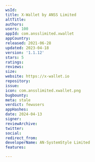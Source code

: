 ```yaml
---
wsId: 
title: X-Wallet by ANSS Limited
altTitle: 
authors: 
users: 100
appId: com.ansslimited.xwallet
appCountry: 
released: 2021-06-28
updated: 2023-04-18
version: '1.1.12'
stars: 5
ratings: 
reviews: 
size: 
website: https://x-wallet.io
repository: 
issue: 
icon: com.ansslimited.xwallet.png
bugbounty: 
meta: stale
verdict: fewusers
appHashes: 
date: 2024-04-13
signer: 
reviewArchive: 
twitter: 
social: 
redirect_from: 
developerName: AN-SystemStyle Limited
features: 

---
```


